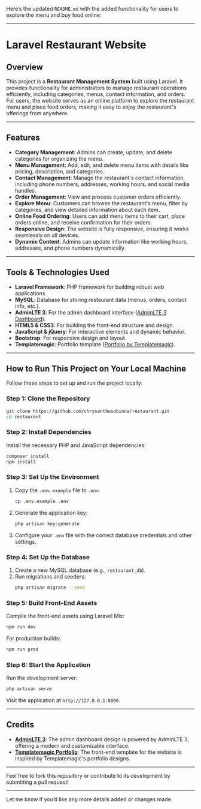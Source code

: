  Here’s the updated `README.md` with the added functionality for users to explore the menu and buy food online:

---

# Laravel Restaurant Website

## Overview
This project is a **Restaurant Management System** built using Laravel. It provides functionality for administrators to manage restaurant operations efficiently, including categories, menus, contact information, and orders. For users, the website serves as an online platform to explore the restaurant menu and place food orders, making it easy to enjoy the restaurant's offerings from anywhere.

---

## Features
- **Category Management**: Admins can create, update, and delete categories for organizing the menu.
- **Menu Management**: Add, edit, and delete menu items with details like pricing, description, and categories.
- **Contact Management**: Manage the restaurant's contact information, including phone numbers, addresses, working hours, and social media handles.
- **Order Management**: View and process customer orders efficiently.
- **Explore Menu**: Customers can browse the restaurant's menu, filter by categories, and view detailed information about each item.
- **Online Food Ordering**: Users can add menu items to their cart, place orders online, and receive confirmation for their orders.
- **Responsive Design**: The website is fully responsive, ensuring it works seamlessly on all devices.
- **Dynamic Content**: Admins can update information like working hours, addresses, and phone numbers dynamically.

---

## Tools & Technologies Used
- **Laravel Framework**: PHP framework for building robust web applications.
- **MySQL**: Database for storing restaurant data (menus, orders, contact info, etc.).
- **AdminLTE 3**: For the admin dashboard interface ([AdminLTE 3 Dashboard](https://adminlte.io/themes/v3/)).
- **HTML5 & CSS3**: For building the front-end structure and design.
- **JavaScript & jQuery**: For interactive elements and dynamic behavior.
- **Bootstrap**: For responsive design and layout.
- **Templatemagic**: Portfolio template ([Portfolio by Templatemagic](https://themeforest.net/user/templatemagic/portfolio)).

---

## How to Run This Project on Your Local Machine
Follow these steps to set up and run the project locally:

### **Step 1: Clone the Repository**
```bash
git clone https://github.com/chrysanthusobinna/restaurant.git
cd restaurant
```

### **Step 2: Install Dependencies**
Install the necessary PHP and JavaScript dependencies:
```bash
composer install
npm install
```

### **Step 3: Set Up the Environment**
1. Copy the `.env.example` file to `.env`:
   ```bash
   cp .env.example .env
   ```
2. Generate the application key:
   ```bash
   php artisan key:generate
   ```
3. Configure your `.env` file with the correct database credentials and other settings.

### **Step 4: Set Up the Database**
1. Create a new MySQL database (e.g., `restaurant_db`).
2. Run migrations and seeders:
   ```bash
   php artisan migrate --seed
   ```

### **Step 5: Build Front-End Assets**
Compile the front-end assets using Laravel Mix:
```bash
npm run dev
```
For production builds:
```bash
npm run prod
```

### **Step 6: Start the Application**
Run the development server:
```bash
php artisan serve
```
Visit the application at `http://127.0.0.1:8000`.

---

## Credits
- **[AdminLTE 3](https://adminlte.io/themes/v3/)**: The admin dashboard design is powered by AdminLTE 3, offering a modern and customizable interface.
- **[Templatemagic Portfolio](https://themeforest.net/user/templatemagic/portfolio)**: The front-end template for the website is inspired by Templatemagic's portfolio designs.

---

Feel free to fork this repository or contribute to its development by submitting a pull request! 

---

Let me know if you’d like any more details added or changes made.